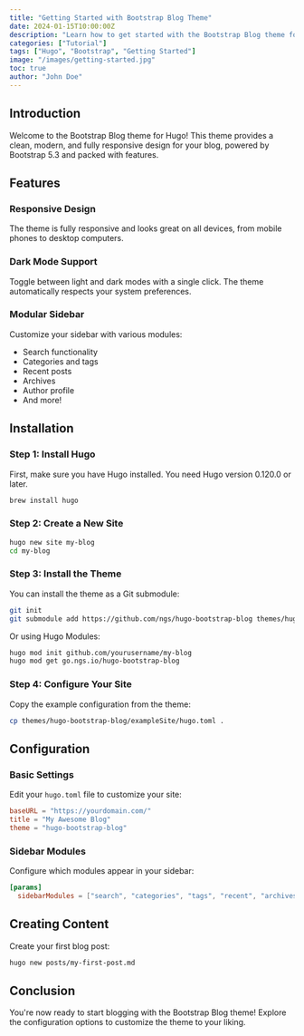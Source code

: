 ```yaml
---
title: "Getting Started with Bootstrap Blog Theme"
date: 2024-01-15T10:00:00Z
description: "Learn how to get started with the Bootstrap Blog theme for Hugo"
categories: ["Tutorial"]
tags: ["Hugo", "Bootstrap", "Getting Started"]
image: "/images/getting-started.jpg"
toc: true
author: "John Doe"
---
```


## Introduction

Welcome to the Bootstrap Blog theme for Hugo! This theme provides a clean, modern, and fully responsive design for your blog, powered by Bootstrap 5.3 and packed with features.

## Features

### Responsive Design

The theme is fully responsive and looks great on all devices, from mobile phones to desktop computers.

### Dark Mode Support

Toggle between light and dark modes with a single click. The theme automatically respects your system preferences.

### Modular Sidebar

Customize your sidebar with various modules:
- Search functionality
- Categories and tags
- Recent posts
- Archives
- Author profile
- And more!

## Installation

### Step 1: Install Hugo

First, make sure you have Hugo installed. You need Hugo version 0.120.0 or later.

```bash
brew install hugo
```

### Step 2: Create a New Site

```bash
hugo new site my-blog
cd my-blog
```

### Step 3: Install the Theme

You can install the theme as a Git submodule:

```bash
git init
git submodule add https://github.com/ngs/hugo-bootstrap-blog themes/hugo-bootstrap-blog
```

Or using Hugo Modules:

```bash
hugo mod init github.com/yourusername/my-blog
hugo mod get go.ngs.io/hugo-bootstrap-blog
```

### Step 4: Configure Your Site

Copy the example configuration from the theme:

```bash
cp themes/hugo-bootstrap-blog/exampleSite/hugo.toml .
```

## Configuration

### Basic Settings

Edit your `hugo.toml` file to customize your site:

```toml
baseURL = "https://yourdomain.com/"
title = "My Awesome Blog"
theme = "hugo-bootstrap-blog"
```

### Sidebar Modules

Configure which modules appear in your sidebar:

```toml
[params]
  sidebarModules = ["search", "categories", "tags", "recent", "archives"]
```

## Creating Content

Create your first blog post:

```bash
hugo new posts/my-first-post.md
```

## Conclusion

You're now ready to start blogging with the Bootstrap Blog theme! Explore the configuration options to customize the theme to your liking.